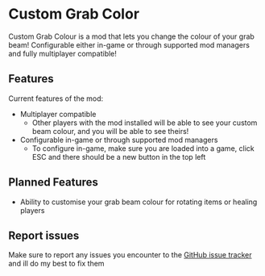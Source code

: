 # Custom Grab Color
Custom Grab Colour is a mod that lets you change the colour of your grab beam! Configurable either in-game or through supported mod managers and fully multiplayer compatible!

## Features
Current features of the mod:
- Multiplayer compatible
  - Other players with the mod installed will be able to see your custom beam colour, and you will be able to see theirs!
- Configurable in-game or through supported mod managers
  - To configure in-game, make sure you are loaded into a game, click ESC and there should be a new button in the top left

 ## Planned Features
 - Ability to customise your grab beam colour for rotating items or healing players

## Report issues
Make sure to report any issues you encounter to the [GitHub issue tracker](https://github.com/Enchanted-Games/CustomGrabColour-REPO/issues) and ill do my best to fix them
